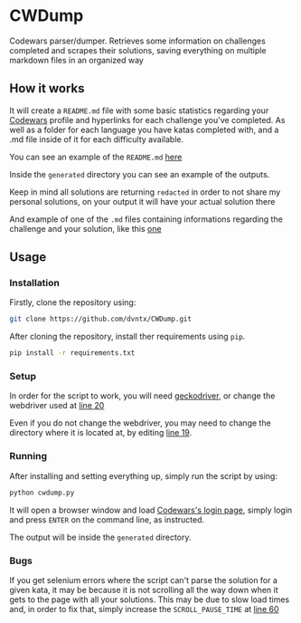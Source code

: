# CWDump
Codewars parser/dumper. Retrieves some information on challenges completed and scrapes their solutions, saving everything on multiple markdown files in an organized way

## How it works
It will create a `README.md` file with some basic statistics regarding your [Codewars](https://codewars.com) profile and hyperlinks for each challenge you've completed. As well as a folder for each language you have katas completed with, and a .md file inside of it for each difficulty available.

You can see an example of the `README.md` [here](/generated/README.md)

Inside the `generated` directory you can see an example of the outputs.

Keep in mind all solutions are returning `redacted` in order to not share my personal solutions, on your output it will have your actual solution there

And example of one of the `.md` files containing informations regarding the challenge and your solution, like this [one](/generated/python/4%20kyu.md)

## Usage
### Installation

Firstly, clone the repository using:
```zsh
git clone https://github.com/dvntx/CWDump.git
```

After cloning the repository, install ther requirements using `pip`.
```zsh
pip install -r requirements.txt
```

### Setup

In order for the script to work, you will need [geckodriver](https://github.com/mozilla/geckodriver), or change the webdriver used at [line 20](cwdump.py#L20)

Even if you do not change the webdriver, you may need to change the directory where it is located at, by editing [line 19](cwdump.py#L19).

### Running

After installing and setting everything up, simply run the script by using:
```zsh
python cwdump.py
```
It will open a browser window and load [Codewars's login page](https://www.codewars.com/users/sign_in), simply login and press `ENTER` on the command line, as instructed.

The output will be inside the `generated` directory.

### Bugs
If you get selenium errors where the script can't parse the solution for a given kata, it may be because it is not scrolling all the way down when it gets to the page with all your solutions. This may be due to slow load times and, in order to fix that, simply increase the `SCROLL_PAUSE_TIME` at [line 60](cwdump.py#L60)
